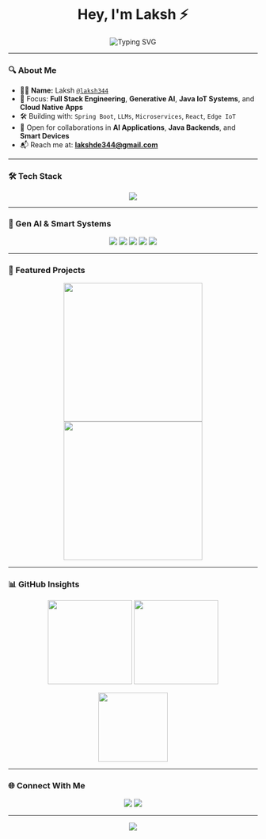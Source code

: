 <h1 align="center">Hey, I'm Laksh ⚡</h1>
<p align="center">
  <img src="https://readme-typing-svg.herokuapp.com?font=Fira+Code&size=22&duration=4000&pause=1000&color=00FFFF&center=true&multiline=true&width=1000&lines=Full-Stack+Dev+%7C+Gen+AI+Explorer+%7C+SpringBoot+Engineer;Crafting+Java%2C+IoT%2C+AI+Magic+into+Real-World+Solutions" alt="Typing SVG" />
</p>



---

### 🔍 About Me

- 🧑‍💻 **Name:** Laksh [`@laksh344`](https://github.com/laksh344)  
- 🧠 Focus: **Full Stack Engineering**, **Generative AI**, **Java IoT Systems**, and **Cloud Native Apps**
- 🛠️ Building with: `Spring Boot`, `LLMs`, `Microservices`, `React`, `Edge IoT`
- 🤝 Open for collaborations in **AI Applications**, **Java Backends**, and **Smart Devices**
- 📬 Reach me at: **lakshde344@gmail.com**

---

### 🛠️ Tech Stack

<p align="center">
  <img src="https://skillicons.dev/icons?i=html,css,js,ts,react,nextjs,nodejs,express,mongodb,java,spring,python,aws,docker,figma,github&theme=dark" />
</p>

---

### 🧬 Gen AI & Smart Systems

<p align="center">
  <img src="https://img.shields.io/badge/Transformers-HuggingFace-FFB6C1?style=for-the-badge&logo=huggingface&logoColor=black" />
  <img src="https://img.shields.io/badge/OpenAI-00A67E?style=for-the-badge&logo=openai&logoColor=white" />
  <img src="https://img.shields.io/badge/Mistral%2FGemma-LLMs-blueviolet?style=for-the-badge" />
  <img src="https://img.shields.io/badge/SpringBoot-6DB33F?style=for-the-badge&logo=springboot&logoColor=white" />
  <img src="https://img.shields.io/badge/IoT-Edge%20Devices-orange?style=for-the-badge" />
</p>

---

### 🚀 Featured Projects

<p align="center">
  <img src="https://media.giphy.com/media/qgQUggAC3Pfv687qPC/giphy.gif" width="280" />
  <img src="https://media.giphy.com/media/xT9IgzoKnwFNmISR8I/giphy.gif" width="280" />
</p>

---

### 📊 GitHub Insights

<p align="center">
  <img src="https://github-readme-stats.vercel.app/api?username=laksh344&show_icons=true&theme=tokyonight&hide_border=true&count_private=true" height="170px" />
  <img src="https://github-readme-streak-stats.herokuapp.com/?user=laksh344&theme=tokyonight&hide_border=true" height="170px"/>
</p>

<p align="center">
  <img src="https://github-readme-stats.vercel.app/api/top-langs/?username=laksh344&layout=compact&theme=tokyonight&hide_border=true" height="140px"/>
</p>

---

### 🌐 Connect With Me

<p align="center">
  <a href="mailto:lakshde344@gmail.com"><img src="https://img.shields.io/badge/Email-red?style=for-the-badge&logo=gmail&logoColor=white" /></a>
  <a href="https://github.com/laksh344"><img src="https://img.shields.io/badge/GitHub-000?style=for-the-badge&logo=github&logoColor=white" /></a>
</p>

---

<p align="center">
  <img src="https://komarev.com/ghpvc/?username=laksh344&label=Profile+Views&color=00FFFF&style=flat-square" />
</p>
